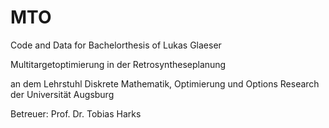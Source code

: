 # MTO
Code and Data for 
Bachelorthesis of Lukas Glaeser

Multitargetoptimierung in der Retrosyntheseplanung

an dem Lehrstuhl Diskrete Mathematik, Optimierung und Options Research
der Universität Augsburg

Betreuer: Prof. Dr. Tobias Harks
